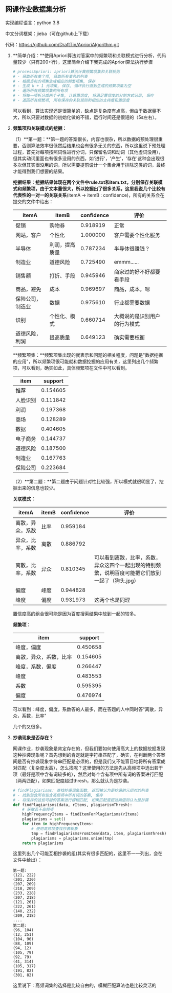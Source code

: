 ## 网课作业数据集分析

实现编程语言：python 3.8

中文分词框架：jieba（可在github上下载）

代码：https://github.com/DraftTin/AprioriAlgorithm.git

1. **简单介绍：**使用Apriori算法对答案中的频繁项和关联模式进行分析，代码量较少（只有200+行），这里简单介绍下我完成的Apriori算法执行步骤

   ```python
   # processApriori: apriori算法计算频繁项集和关联规则
   # - 获取所有单个项, 获取所有事务的列表
   # - 根据当前的项集生成相应的频繁项集, 保存
   # - 生成 k + 1 元项集, 保存, 循环执行直到生成的频繁项集为空
   # - 遍历所有频繁项集的所有项
   # - 将每一项拆分成两个子集, 计算置信度, 将满足置信度的分割方式记录, 保存
   # - 返回所有频繁项, 所有保存的关联规则和相应的支持度和置信度
   ```

   可以看到，算法实现还是很简单的，缺点是复杂度有点高，但由于数据量不大，所以只要对数据的初始化做的不错，运行时间还是很短的（5s左右）。

2. **频繁项和关联模式的挖掘：**

   （1）**第一题：**第一题的答案很长，内容也很杂，所以数据的预处理很重要，否则算法效率很低然后结果也会有很多无关的东西，所以这里说下预处理过程，首先对每项按照词性进行分词，只保留名词和动词（其他虚词没用），但其实动词里面也有很多没用的东西，如'进行'，'产生'，'存在'这种会出现很多次但其实很没用的词，所以需要提前设计一个集合用于排除这类的词，最终才能得到我们想要的结果。

   **挖掘结果：**挖掘结果体现在两个文件中rule.txt和item.txt，分别保存关联模式和频繁项，由于文本量很大，所以挖掘出了很多关系，这里我说几个比较有代表性的一对一的**关联关系**(itemA -> itemB : confidence)，所有的关系会在提交的文件中给出：

   | itemA            | itemB          | confidence | 评价                         |
   | ---------------- | -------------- | ---------- | ---------------------------- |
   | 促销             | 购物券         | 0.918919   | 正常                         |
   | 网站，客户       | 个性化         | 1.000000   | 客户需要个性化服务           |
   | 半导体           | 利润，提高质量 | 0.787234   | 半导体很赚钱？               |
   | 制造业           | 道德风险       | 0.725490   | emmm......                   |
   | 销售额           | 打折、手段     | 0.945946   | 商家过的好不好都要看手段     |
   | 商品，避免       | 成本           | 0.969697   | 商品，成本，嗯               |
   | 保险公司，制造业 | 数据           | 0.975610   | 行业都需要数据               |
   | 识别             | 个性化、模式   | 0.660714   | 大概说的是识别用户的行为模式 |
   | 道德风险，利润   | 提高质量       | 0.649123   | 确实需要权衡                 |

   **频繁项集：**频繁项集出现的就表示和问题的相关程度，问题是"数据挖掘的应用"，所以频繁项很可能就和数据挖掘的应用有关，这里列出几个频繁项，可以看到，确实如此，具体频繁项在文件中可以看到。

   | item     | support  |
   | -------- | -------- |
   | 推荐     | 0.154605 |
   | 人脸识别 | 0.111842 |
   | 利润     | 0.197368 |
   | 商场     | 0.128289 |
   | 数据     | 0.404605 |
   | 电子商务 | 0.144737 |
   | 道德风险 | 0.187500 |
   | 制造业   | 0.167763 |
   | 保险公司 | 0.223684 |

   

   （2）**第二题：**第二题由于问题针对性比较强，所以模式就很明显了，挖掘出来的信息也较少。

   **关联模式：**

   | itemA            | itemB | confidence | 评价                                                         |
   | ---------------- | ----- | ---------- | ------------------------------------------------------------ |
   | 离散，异众，系数 | 比率  | 0.959184   |                                                              |
   | 异众，比率，系数 | 离散  | 0.886792   |                                                              |
   | 离散，比率，系数 | 异众  | 0.810345   | 可以看到离散，比率，系数，异众这四个一起出现的特别频繁，说明百度可能把它们放到一起了（狗头.jpg） |
   | 偏度             | 峰度  | 0.944828   |                                                              |
   | 峰度             | 偏度  | 0.931973   | 这两个也是同理                                               |

   置信度高的组合很可能是因为百度搜索结果中放到一起的较多。

   **频繁项：**

   | item                   | support  |
   | ---------------------- | -------- |
   | 峰度，偏度             | 0.450658 |
   | 离散，异众，系数，比率 | 0.154605 |
   | 峰度，系数，偏度       | 0.266447 |
   | 峰度                   | 0.483553 |
   | 系数                   | 0.595395 |
   | 偏度                   | 0.476974 |

   可以看到：峰度，偏度，系数答的人最多，而在答题的人中同时答"离散，异众，系数，比率"

   几个的又很多。

3. **抄袭现象是否存在？**

   网课作业，抄袭现象是肯定存在的，但我们要如何使用高大上的数据挖掘发现这种抄袭现象呢？首先想到的肯定就是字符串匹配了，确实，在判断两个答案间是否有抄袭现象字符串匹配是必须的，但是我们又不能盲目地将所有答案成对匹配（复杂度太高），怎么找呢？这里使用的方法是先从高频项中选出若干项（最好是项中含有词较多的），然后对每个含有项中所有词的答案进行匹配（两两匹配），如果匹配度超过thresh，那么就认为是抄袭。

   ```python
   # findPlagiarisms: 查找抄袭现象函数, 返回被认为是抄袭的元组对的列表
   # - 找到包含所有包含高频项中所有词的答案, 保存
   # - 将保存的这些可疑的答案进行模糊匹配, 如果匹配度超过阙值则认为是抄袭
   def findPlagiarisms(data, rItems, plagiarismThresh):
       # 获取若干高频项
       highFrequencyItems = findItemForPlagiarisms(rItems)
       plagiarisms = set()
       for item in highFrequencyItems:
           # 使用高频项查找抄袭现象
           tmp = findPlagiarismsFromItem(data, item, plagiarismThresh)
           plagiarisms = plagiarisms.union(tmp)
       return plagiarisms
   ```

   这里列出几个可能互相抄袭的组(其实有很多匹配的，这里不一一列出，会在文件中给出）：

   ```
   第一题:
   (121, 222)
   (201, 230)
   (207, 209)
   (218, 209)
   (233, 228)
   (207, 218)
   (121, 261)
   (222, 261)
   (148, 232)
   (209, 218)
   ....
   第二题: 
   (96, 104)
   (12, 251)
   (104, 96)
   (88, 109)
   (94, 12)
   (105, 79)
   (92, 79)
   (41, 314)
   (105, 317)
   (191, 82)
   (301, 82)
   ```

   这里说下：高频词集的选择是比较自由的，模糊匹配算法也是比较灵活的
